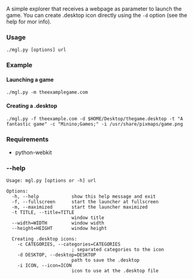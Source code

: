 A simple explorer that receives a webpage as parameter to launch the game. You can create .desktop icon directly using the ``-d`` option (see the help for mor info).

### Usage
    ./mgl.py [options] url

### Example

#### Launching a game
    ./mgl.py -m theexamplegame.com

#### Creating a .desktop
    ./mgl.py -f theexample.com -d $HOME/Desktop/thegame.desktop -t "A fantastic game" -c "Minino;Games;" -i /usr/share/pixmaps/game.png

### Requirements
- python-webkit

### --help
    Usage: mgl.py [options or -h] url

    Options:
      -h, --help            show this help message and exit
      -f, --fullscreen      start the launcher at fullscreen
      -m, --maximized       start the launcher maximized
      -t TITLE, --title=TITLE
                            window title
      --width=WIDTH         window width
      --height=HEIGHT       window height

      Creating .desktop icons:
        -c CATEGORIES, --categories=CATEGORIES
                            ; separated categories to the icon
        -d DESKTOP, --desktop=DESKTOP
                            path to save the .desktop
        -i ICON, --icon=ICON
                            icon to use at the .desktop file
